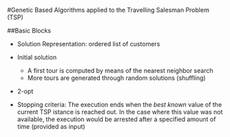 #Genetic Based Algorithms applied to the Travelling Salesman Problem (TSP)

##Basic Blocks

- Solution Representation: ordered list of customers

- Initial solution
  - A first tour is computed by means of the nearest neighbor search
  - More tours are generated through random solutions (shuffling)

- 2-opt

- Stopping criteria: The execution ends when the *best known* value of the current TSP istance is reached out. In the case where this value was not available, the execution would be arrested after a specified amount of time (provided as input)

##

